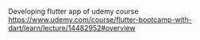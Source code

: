 Developing flutter app of udemy course
https://www.udemy.com/course/flutter-bootcamp-with-dart/learn/lecture/14482952#overview

